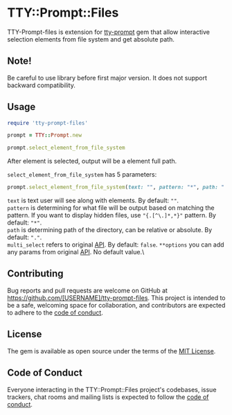 # TTY::Prompt::Files

TTY-Prompt-files is extension for [tty-prompt](https://github.com/piotrmurach/tty-prompt) gem that allow interactive selection elements from file system and get absolute path.

## Note!

Be careful to use library before first major version. It does not support backward compatibility.

## Usage

```rb
require 'tty-prompt-files'

prompt = TTY::Prompt.new

prompt.select_element_from_file_system
```

After element is selected, output will be a element full path.

`select_element_from_file_system` has 5 parameters:

```rb
prompt.select_element_from_file_system(text: "", pattern: "*", path: ".", multi_select: false, **options)
```

`text` is text user will see along with elements. By default: `""`.\
`pattern` is determining for what file will be output based on matching the pattern. If you want to display hidden files, use `"{.[^\.]*,*}"` pattern. By default: `"*"`.\
`path` is determining path of the directory, can be relative or absolute. By default: `"."`.\
`multi_select` refers to original [API](https://github.com/piotrmurach/tty-prompt?tab=readme-ov-file#263-multi_select). By default: `false`.
`**options` you can add any params from original [API](https://github.com/piotrmurach/tty-prompt?tab=readme-ov-file#2621-cycle). No default value.\

## Contributing

Bug reports and pull requests are welcome on GitHub at https://github.com/[USERNAME]/tty-prompt-files. This project is intended to be a safe, welcoming space for collaboration, and contributors are expected to adhere to the [code of conduct](https://github.com/[USERNAME]/tty-prompt-files/blob/master/CODE_OF_CONDUCT.md).

## License

The gem is available as open source under the terms of the [MIT License](https://opensource.org/licenses/MIT).

## Code of Conduct

Everyone interacting in the TTY::Prompt::Files project's codebases, issue trackers, chat rooms and mailing lists is expected to follow the [code of conduct](https://github.com/[USERNAME]/tty-prompt-files/blob/master/CODE_OF_CONDUCT.md).
